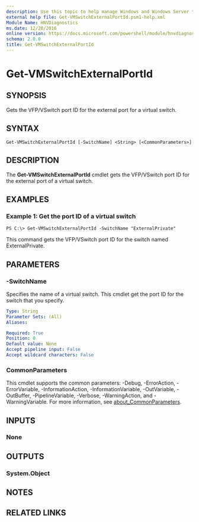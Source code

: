 ```yaml
---
description: Use this topic to help manage Windows and Windows Server technologies with Windows PowerShell.
external help file: Get-VMSwitchExternalPortId.psm1-help.xml
Module Name: HNVDiagnostics
ms.date: 12/20/2016
online version: https://docs.microsoft.com/powershell/module/hnvdiagnostics/get-vmswitchexternalportid?view=windowsserver2022-ps&wt.mc_id=ps-gethelp
schema: 2.0.0
title: Get-VMSwitchExternalPortId
---
```


# Get-VMSwitchExternalPortId

## SYNOPSIS
Gets the VFP/VSwitch port ID for the external port for a virtual switch.

## SYNTAX

```
Get-VMSwitchExternalPortId [-SwitchName] <String> [<CommonParameters>]
```

## DESCRIPTION
The **Get-VMSwitchExternalPortId** cmdlet gets the VFP/VSwitch port ID for the external port of a virtual switch.

## EXAMPLES

### Example 1: Get the port ID of a virtual switch
```
PS C:\> Get-VMSwitchExternalPortId -SwitchName "ExternalPrivate"
```

This command gets the VFP/VSwitch port ID for the switch named ExternalPrivate.

## PARAMETERS

### -SwitchName
Specifies the name of a virtual switch.
This cmdlet get the port ID for the switch that you specify.

```yaml
Type: String
Parameter Sets: (All)
Aliases: 

Required: True
Position: 0
Default value: None
Accept pipeline input: False
Accept wildcard characters: False
```

### CommonParameters
This cmdlet supports the common parameters: -Debug, -ErrorAction, -ErrorVariable, -InformationAction, -InformationVariable, -OutVariable, -OutBuffer, -PipelineVariable, -Verbose, -WarningAction, and -WarningVariable. For more information, see [about_CommonParameters](https://go.microsoft.com/fwlink/?LinkID=113216).

## INPUTS

### None

## OUTPUTS

### System.Object

## NOTES

## RELATED LINKS

